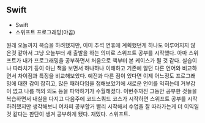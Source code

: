 ## Swift
+ Swift
+ 스위프트 프로그래밍(야곰)

원래 오늘까지 복습을 하려했지만, 이미 추석 연휴에 계획했던게 하나도 이루어지지 않은것 같아서 그냥 오늘부터 새 출발을 하는 의미로 스위프트 공부를 시작했다.
아마 스위프트가 내가 프로그래밍을 공부하면서 처음으로 책부터 본 케이스가 될 것 같다.
실습이나 따라치기 등이 아닌 책을 보면서 하나하나 이해하고 기존에 알던 다른 언어와 비교하면서 차이점과 특징을 비교해보았다.
예전과 다른 점이 있다면 이제 어느정도 프로그래밍에 대한 감이 잡히고, 많은 패러다임을 접해보았기에 새로운 언어를 익히는데 거부감이 없고 나름 책의 의도 등을 파악하기가 수월해졌다.
이번주까진 그동안 공부한 것들을 복습하면서 내실을 다지고 다음주에 코드스쿼드 코스가 시작하면 스위프트 공부를 시작하려했지만 생각해보니 어차피 공부할거 빨리 시작해서 수업을 잘 따라가는게 더 이익일것 같다는 판단이 생겨 공부하게 됐다.
재밌다. 스위프트.
